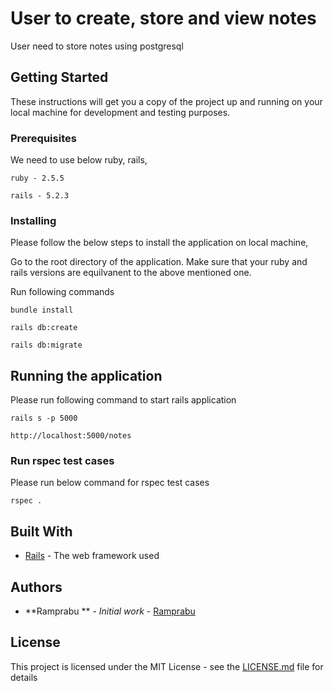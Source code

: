 # User to create, store and view notes

User need to store notes using postgresql

## Getting Started

These instructions will get you a copy of the project up and running on your local machine for development and testing purposes.

### Prerequisites

We need to use below ruby, rails,
```
ruby - 2.5.5

rails - 5.2.3
```

### Installing

Please follow the below steps to install the application on local machine,

Go to the root directory of the application. Make sure that your ruby and rails versions are equilvanent to the above mentioned one.

Run following commands

```
bundle install

```

```
rails db:create
```
```
rails db:migrate
```

## Running the application

Please run following command to start rails application

```
rails s -p 5000
```

```
http://localhost:5000/notes
```

### Run rspec test cases

Please run below command for rspec test cases

```
rspec .
```
## Built With

* [Rails](https://guides.rubyonrails.org/) - The web framework used
 

## Authors

* **Ramprabu ** - *Initial work* - [Ramprabu](https://ramprabu.wordpress.com/author/ramprabu/)

## License

This project is licensed under the MIT License - see the [LICENSE.md](LICENSE.md) file for details
